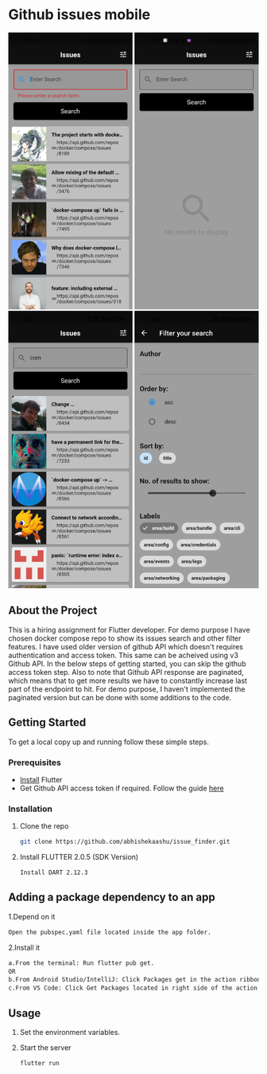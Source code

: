 # Github issues mobile
<img src="./img/1.jpeg" style="display:inline-block; width:250px;"></img>
<img src="./img/2.jpeg" style="display:inline-block; width:250px"></img>
<img src="./img/3.jpeg" style="display:inline-block; width:250px"></img>
<img src="./img/4.jpeg" style="display:inline-block; width:250px"></img>


## About the Project
This is a hiring assignment for Flutter developer. For demo purpose I have chosen docker compose repo to show its issues search and other filter features. I have used older version of github API which doesn't requires authentication and access token. This same can be acheived using v3 Github API. In the below steps of getting started, you can skip the github access token step.
Also to note that Github API response are paginated, which means that to get more results we have to constantly increase last part of the endpoint to hit. For demo purpose, I haven't implemented the paginated version but can be done with some additions to the code.

<!-- GETTING STARTED -->
## Getting Started

To get a local copy up and running follow these simple steps.

### Prerequisites

* [Install](https://flutter.dev/docs/get-started/install/) Flutter
* Get Github API access token if required. Follow the guide [here](https://docs.github.com/en/github/authenticating-to-github/keeping-your-account-and-data-secure/creating-a-personal-access-token)


### Installation

1. Clone the repo
   ```sh
   git clone https://github.com/abhishekaashu/issue_finder.git
   ```
2. Install FLUTTER 2.0.5 (SDK Version)
   ```sh
   Install DART 2.12.3
   ```

## Adding a package dependency to an app

1.Depend on it
   ```sh
   Open the pubspec.yaml file located inside the app folder.
   ```
2.Install it
  ```sh
  a.From the terminal: Run flutter pub get.
  OR
  b.From Android Studio/IntelliJ: Click Packages get in the action ribbon at the top of pubspec.yaml.
  c.From VS Code: Click Get Packages located in right side of the action ribbon at the top of pubspec.yaml.
  ```

<!-- USAGE EXAMPLES -->
## Usage

1. Set the environment variables.

2. Start the server
   ```sh
   flutter run
   ```
   
   
